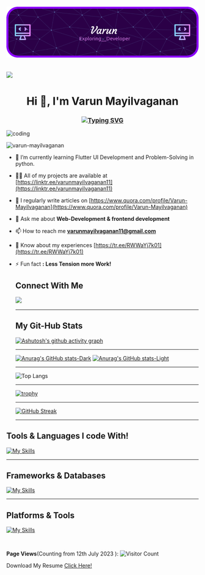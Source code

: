 ![logo](https://github.com/Varun-Mayilvaganan/Varun-Mayilvaganan/blob/main/github-header-image%20(5).png)

![](https://i.imgur.com/waxVImv.png)
---

<h1 align="center">Hi 👋, I'm Varun Mayilvaganan</h1>
<!--this is the header-->


<h3 align="center">

[![Typing SVG](https://readme-typing-svg.herokuapp.com?color=40EDF7&lines=An+Aspiring+learner+and+developer+🧑‍💻)](https://git.io/typing-svg)
</h3>


<img align="down" alt="coding" width="400" src="https://user-images.githubusercontent.com/55389276/140866485-8fb1c876-9a8f-4d6a-98dc-08c4981eaf70.gif">
<p align="down"> <img src="https://komarev.com/ghpvc/?username=varun-mayilvaganan&label=Profile%20views&color=0e75b6&style=flat" alt="varun-mayilvaganan" /> </p>

- 🌱 I’m currently learning Flutter UI Development and Problem-Solving in python.

- 👨‍💻 All of my projects are available at [https://linktr.ee/varunmayilvaganan11](https://linktr.ee/varunmayilvaganan11)

- 📝 I regularly write articles on [https://www.quora.com/profile/Varun-Mayilvaganan](https://www.quora.com/profile/Varun-Mayilvaganan)

- 💬 Ask me about **Web-Development & frontend development**

- 📫 How to reach me **varunmayilvaganan11@gmail.com**

- 📄 Know about my experiences [https://tr.ee/RWWaYj7k01](https://tr.ee/RWWaYj7k01)

- ⚡ Fun fact **: Less Tension more Work!**




  <h2>Connect With Me</h2>
  <a href="https://www.linkedin.com/in/varun-mayilvaganan-662781234/">
    <img src="https://skillicons.dev/icons?i=linkedin" />
  </a>
  




  <!-- ![](https://i.imgur.com/waxVImv.png) -->
  ---
  <h2>My Git-Hub Stats</h2>
  
  [![Ashutosh's github activity graph](https://github-readme-activity-graph.vercel.app/graph?username=varun-mayilvaganan&bg_color=ffcfe9&color=9e4c98&line=9e4c98&point=403d3d&area=true&hide_border=true)](https://github.com/ashutosh00710/github-readme-activity-graph)

  <!-- ![](https://i.imgur.com/waxVImv.png) -->
  ---
  [![Anurag's GitHub stats-Dark](https://github-readme-stats.vercel.app/api?username=varun-mayilvaganan&show_icons=true&theme=dark#gh-dark-mode-only)](https://github.com/anuraghazra/github-readme-stats#gh-dark-mode-only)
[![Anurag's GitHub stats-Light](https://github-readme-stats.vercel.app/api?username=varun-mayilvaganan&show_icons=true&theme=default#gh-light-mode-only)](https://github.com/anuraghazra/github-readme-stats#gh-light-mode-only)
  <!-- ![](https://i.imgur.com/waxVImv.png) -->
  ---
  ![Top Langs](https://github-readme-stats.vercel.app/api/top-langs/?username=varun-mayilvaganan&layout=compact)

    <!-- ![](https://i.imgur.com/waxVImv.png) -->
  ---

  [![trophy](https://github-profile-trophy.vercel.app/?username=varun-mayilvaganan)](https://github.com/varun-mayilvaganan/github-profile-trophy)
  <br>

  <!-- ![](https://i.imgur.com/waxVImv.png) -->
  ---
  
  
  [![GitHub Streak](https://streak-stats.demolab.com/?user=varun-mayilvaganan&theme=modern-lilac)](https://github.com/Varun-Mayilvaganan)

  <!-- ![](https://i.imgur.com/waxVImv.png) -->
  ---

  
<h2>Tools & Languages I code With!</h2>

  [![My Skills](https://skillicons.dev/icons?i=html,css,js,java,c,python,wordpress,dart&perline=10)](https://github.com/Varun-Mayilvaganan)

  <!-- ![](https://i.imgur.com/waxVImv.png) -->
  ---
  


  <h2>Frameworks & Databases</h2>

  
 [![My Skills](https://skillicons.dev/icons?i=bootstrap,flutter,mysql,firebase&perline=10)](https://github.com/Varun-Mayilvaganan)


<!-- ![](https://i.imgur.com/waxVImv.png) -->
---
  

<h2>Platforms & Tools</h2>

  [![My Skills](https://skillicons.dev/icons?i=vscode,atom,androidstudio,github,stackoverflow&perline=10)](https://github.com/Varun-Mayilvaganan)


<img src="https://camo.githubusercontent.com/76109812f3127b0f86940373897b04ac8943cb3c0f057f90046444480f61bafd/68747470733a2f2f692e696d6775722e636f6d2f77617856496d762e706e67" alt="" data-canonical-src="https://i.imgur.com/waxVImv.png" style="max-width: 100%;">

**Page Views**(Counting from 12th July 2023 ): ![Visitor Count](https://profile-counter.glitch.me/varun-mayilvaganan/count.svg)


<p>Download My Resume <a href="https://d1fdloi71mui9q.cloudfront.net/Sq0YlCMuQTu3VNdVWhrg_Varun-s%20Resume%20(4)%20(1).pdf">Click Here!</a></p>

